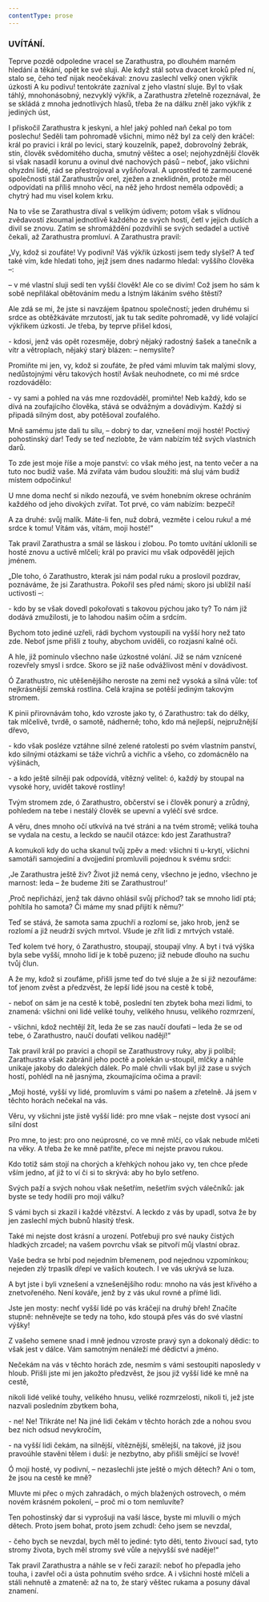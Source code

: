 ```yaml
---
contentType: prose
---
```


### UVÍTÁNÍ.

Teprve pozdě odpoledne vracel se Zarathustra, po dlouhém marném hledání a těkání, opět ke své sluji. Ale když stál sotva dvacet kroků před ní, stalo se, čeho teď nijak neočekával: znovu zaslechl velký onen výkřik úzkosti A ku podivu! tentokráte zazníval z jeho vlastní sluje. Byl to však táhlý, mnohonásobný, nezvyklý výkřik, a Zarathustra zřetelně rozeznával, že se skládá z mnoha jednotlivých hlasů, třeba že na dálku zněl jako výkřik z jediných úst, 

I přiskočil Zarathustra k jeskyni, a hle! jaký pohled naň čekal po tom poslechu! Seděli tam pohromadě všichni, mimo něž byl za celý den kráčel: král po pravici i král po levici, starý kouzelník, papež, dobrovolný žebrák, stín, člověk svědomitého ducha, smutný věštec a osel; nejohyzdnější člověk si však nasadil korunu a ovinul dvé nachových pásů – neboť, jako všichni ohyzdní lidé, rád se přestrojoval a vyšňořoval. A uprostřed té zarmoucené společnosti stál Zarathustrův orel, zježen a zneklidněn, protože měl odpovídati na příliš mnoho věcí, na něž jeho hrdost neměla odpovědi; a chytrý had mu visel kolem krku. 

Na to vše se Zarathustra díval s velikým údivem; potom však s vlídnou zvědavostí zkoumal jednotlivě každého ze svých hostí, četl v jejich duších a divil se znovu. Zatím se shromáždění pozdvihli se svých sedadel a uctivě čekali, až Zarathustra promluví. A Zarathustra pravil: 

„Vy, kdož si zoufáte! Vy podivní! Váš výkřik úzkosti jsem tedy slyšel? A teď také vím, kde hledati toho, jejž jsem dnes nadarmo hledal: vyššího člověka –: 

– v mé vlastní sluji sedí ten vyšší člověk! Ale co se divím! Což jsem ho sám k sobě nepřilákal obětováním medu a lstným lákáním svého štěstí? 

Ale zdá se mi, že jste si navzájem špatnou společností; jeden druhému si srdce as obtěžkáváte mrzutostí, jak tu tak sedíte pohromadě, vy lidé volající výkřikem úzkosti. Je třeba, by teprve přišel kdosi, 

\- kdosi, jenž vás opět rozesměje, dobrý nějaký radostný šašek a tanečník a vítr a větroplach, nějaký starý blázen: – nemyslíte?

Promiňte mi jen, vy, kdož si zoufáte, že před vámi mluvím tak malými slovy, nedůstojnými věru takových hostí! Avšak neuhodnete, co mi mé srdce rozdovádělo: 

\- vy sami a pohled na vás mne rozdováděl, promiňte! Neb každý, kdo se dívá na zoufajícího člověka, stává se odvážným a dovádivým. Každý si připadá silným dost, aby potěšoval zoufalého.

Mně samému jste dali tu sílu, – dobrý to dar, vznešení moji hosté! Poctivý pohostinský dar! Tedy se teď nezlobte, že vám nabízím též svých vlastních darů.

To zde jest moje říše a moje panství: co však mého jest, na tento večer a na tuto noc budiž vaše. Má zvířata vám budou sloužiti: má sluj vám budiž místem odpočinku!

U mne doma nechť si nikdo nezoufá, ve svém honebním okrese ochráním každého od jeho divokých zvířat. Tot prvé, co vám nabízím: bezpečí!

A za druhé: svůj malík. Máte-li fen, nuž dobrá, vezměte i celou ruku! a mé srdce k tomu! Vítám vás, vítám, moji hosté!“

Tak pravil Zarathustra a smál se láskou i zlobou. Po tomto uvítání uklonili se hosté znovu a uctivě mlčeli; král po pravici mu však odpověděl jejich jménem.

„Dle toho, ó Zarathustro, kterak jsi nám podal ruku a proslovil pozdrav, poznáváme, že jsi Zarathustra. Pokořil ses před námi; skoro jsi ublížil naší uctivosti –:

\- kdo by se však dovedl pokořovati s takovou pýchou jako ty? To nám již dodává zmužilosti, je to lahodou našim očím a srdcím.

Bychom toto jediné uzřeli, rádi bychom vystoupili na vyšší hory než tato zde. Neboť jsme přišli z touhy, abychom uviděli, co rozjasní kalné oči. 

A hle, již pominulo všechno naše úzkostné volání. Již se nám vznícené rozevřely smysl i srdce. Skoro se již naše odvážlivost mění v dovádivost.

Ó Zarathustro, nic utěšenějšího neroste na zemi než vysoká a silná vůle: toť nejkrásnější zemská rostlina. Celá krajina se potěší jediným takovým stromem.

K pinii přirovnávám toho, kdo vzroste jako ty, ó Zarathustro: tak do délky, tak mlčelivě, tvrdě, o samotě, nádherně; toho, kdo má nejlepší, nejpružnější dřevo,

\- kdo však posléze vztáhne silné zelené ratolesti po svém vlastním panství, kdo silnými otázkami se táže vichrů a vichřic a všeho, co zdomácnělo na výšinách, 

\- a kdo ještě silněji pak odpovídá, vítězný velitel: ó, každý by stoupal na vysoké hory, uvidět takové rostliny!

Tvým stromem zde, ó Zarathustro, občerství se i člověk ponurý a zrůdný, pohledem na tebe i nestálý člověk se upevní a vyléčí své srdce.

A věru, dnes mnoho očí utkvívá na tvé stráni a na tvém stromě; veliká touha se vydala na cestu, a leckdo se naučil otázce: kdo jest Zarathustra?

A komukoli kdy do ucha skanul tvůj zpěv a med: všichni ti u-krytí, všichni samotáři samojediní a dvojjediní promluvili pojednou k svému srdci:

,Je Zarathustra ještě živ? Život již nemá ceny, všechno je jedno, všechno je marnost: leda – že budeme žiti se Zarathustrou!‘

‚Proč nepřichází, jenž tak dávno ohlásil svůj příchod? tak se mnoho lidí ptá; pohltila ho samota? Či máme my snad přijití k němu?‘

Teď se stává, že samota sama zpuchří a rozlomí se, jako hrob, jenž se rozlomí a již neudrží svých mrtvol. Všude je zřít lidi z mrtvých vstalé. 

Teď kolem tvé hory, ó Zarathustro, stoupají, stoupají vlny. A byt i tvá výška byla sebe vyšší, mnoho lidí je k tobě puzeno; již nebude dlouho na suchu tvůj člun. 

A že my, kdož si zoufáme, přišli jsme teď do tvé sluje a že si již nezoufáme: toť jenom zvěst a předzvěst, že lepší lidé jsou na cestě k tobě,

\- neboť on sám je na cestě k tobě, poslední ten zbytek boha mezi lidmi, to znamená: všichni oni lidé veliké touhy, velikého hnusu, velikého rozmrzení, 

\- všichni, kdož nechtějí žít, leda že se zas naučí doufati – leda že se od tebe, ó Zarathustro, naučí doufati velikou nadějí!“

Tak pravil král po pravici a chopil se Zarathustrovy ruky, aby ji políbil; Zarathustra však zabránil jeho poctě a polekán u-stoupil, mlčky a náhle unikaje jakoby do dalekých dálek. Po malé chvíli však byl již zase u svých hostí, pohlédl na ně jasnýma, zkoumajícíma očima a pravil:

„Moji hosté, vyšší vy lidé, promluvím s vámi po našem a zřetelně. Já jsem v těchto horách nečekal na vás.

Věru, vy všichni jste jistě vyšší lidé: pro mne však – nejste dost vysocí ani silní dost

Pro mne, to jest: pro ono neúprosné, co ve mně mlčí, co však nebude mlčeti na věky. A třeba že ke mně patříte, přece mi nejste pravou rukou.

Kdo totiž sám stojí na chorých a křehkých nohou jako vy, ten chce přede vším jedno, ať již to ví či si to skrývá: aby ho bylo setřeno.

Svých paží a svých nohou však nešetřím, nešetřím svých válečníků: jak byste se tedy hodili pro moji válku?

S vámi bych si zkazil i každé vítězství. A leckdo z vás by upadl, sotva že by jen zaslechl mých bubnů hlasitý třesk.

Také mi nejste dost krásní a urození. Potřebuji pro své nauky čistých hladkých zrcadel; na vašem povrchu však se pitvoří můj vlastní obraz.

Vaše bedra se hrbí pod nejedním břemenem, pod nejednou vzpomínkou; nejeden zlý trpaslík dřepí ve vašich koutech. I ve vás ukrývá se luza.

A byt jste i byli vznešení a vznešenějšího rodu: mnoho na vás jest křivého a znetvořeného. Není kováře, jenž by z vás ukul rovné a přímé lidi. 

Jste jen mosty: nechť vyšší lidé po vás kráčejí na druhý břeh! Značíte stupně: nehněvejte se tedy na toho, kdo stoupá přes vás do své vlastní výšky!

Z vašeho semene snad i mně jednou vzroste pravý syn a dokonalý dědic: to však jest v dálce. Vám samotným nenáleží mé dědictví a jméno.

Nečekám na vás v těchto horách zde, nesmím s vámi sestoupiti naposledy v hloub. Přišli jste mi jen jakožto předzvěst, že jsou již vyšší lidé ke mně na cestě,

nikoli lidé veliké touhy, velikého hnusu, veliké rozmrzelosti, nikoli ti, jež jste nazvali posledním zbytkem boha,

\- ne! Ne! Třikráte ne! Na jiné lidi čekám v těchto horách zde a nohou svou bez nich odsud nevykročím, 

\- na vyšší lidi čekám, na silnější, vítěznější, smělejší, na takové, již jsou pravoúhle stavěni tělem i duší: je nezbytno, aby přišli smějící se lvové!

Ó moji hosté, vy podivní, – nezaslechli jste ještě o mých dětech? Ani o tom, že jsou na cestě ke mně?

Mluvte mi přec o mých zahradách, o mých blažených ostrovech, o mém novém krásném pokolení, – proč mi o tom nemluvíte?

Ten pohostinský dar si vyprošuji na vaší lásce, byste mi mluvili o mých dětech. Proto jsem bohat, proto jsem zchudl: čeho jsem se nevzdal, 

\- čeho bych se nevzdal, bych měl to jediné: tyto děti, tento živoucí sad, tyto stromy života, bych měl stromy své vůle a nejvyšší své naděje!“

  

Tak pravil Zarathustra a náhle se v řeči zarazil: neboť ho přepadla jeho touha, i zavřel oči a ústa pohnutím svého srdce. A i všichni hosté mlčeli a stáli nehnutě a zmateně: až na to, že starý věštec rukama a posuny dával znamení.
